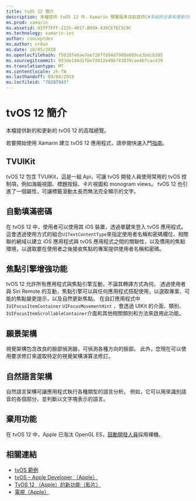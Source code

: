 ```yaml
---
title: tvOS 12 簡介
description: 本檔提供 tvOS 12 中，Xamarin 預覽版本目前提供C#系結的全新和更新功能的高階總覽。
ms.prod: xamarin
ms.assetid: 037F7FFF-2155-4017-B99A-839CE7EC5C9C
ms.technology: xamarin-ios
author: conceptdev
ms.author: crdun
ms.date: 10/05/2018
ms.openlocfilehash: f5028fe6ae7ee726ffd94d7908a089ce3bdcb385
ms.sourcegitcommit: 933de144d1fbe7d412e49b743839cae4bfcac439
ms.translationtype: MT
ms.contentlocale: zh-TW
ms.lasthandoff: 09/04/2019
ms.locfileid: "70287943"
---
```

# <a name="introduction-to-tvos-12"></a>tvOS 12 簡介

本檔提供新的和更新的 tvOS 12 的高階總覽。

若要開始使用 Xamarin 建立 tvOS 12 應用程式，請參閱快速入門[指南](~/ios/platform/introduction-to-ios12/get-started.md)。

## <a name="tvuikit"></a>TVUIKit

tvOS 12 包含 TVUIKit，這是一組 Api，可讓 tvOS 開發人員使用常用的 tvOS 控制項，例如海報視圖、標題按鈕、卡片視圖和 monogram views。 tvOS 12 也引進了一個屬性，可讓標籤滾動太長而無法完全顯示的文字。

## <a name="password-autofill"></a>自動填滿密碼

在 tvOS 12 中，使用者可以使用其 iOS 裝置，透過單鍵來登入 tvOS 應用程式。 這會透過使用方式的組合`UITextContentType`來指定使用者名稱和密碼欄位、相關聯的網域以建立 iOS 應用程式與 tvOS 應用程式之間的關聯性，以及慣用的焦點環境，以選取要在使用者之後接收焦點的專案提供使用者名稱和密碼。

## <a name="focus-engine-enhancements"></a>焦點引擎增強功能

tvOS 12 允許所有應用程式與焦點引擎互動，不論其轉譯方式為何。 透過使用者與 Siri Remote 的互動，焦點引擎可以與任何應用程式搭配使用，以選取專案、可能的焦點變更提示，以及自然更新焦點。 在自訂應用程式中`IUIFocusItemContainer` `UIFocusMovementHint` ，會透過 UIKit 的介面、類別、 `IUIFocusItemScrollableContainer`介面和其他相關類別和方法來啟用此功能。

## <a name="vision-framework"></a>願景架構

視覺架構包含改良的臉部偵測器，可偵測各種方向的臉部。 此外，您現在可以使用要求修訂來選取特定的視覺架構演算法修訂。

## <a name="natural-language-framework"></a>自然語言架構

自然語言架構可讓應用程式執行各種類型的語言分析。 例如，它可以用來識別語音的各個部分，並判斷以文字塊表示的語言。

## <a name="deprecations"></a>棄用功能

在 tvOS 12 中，Apple 已淘汰 OpenGL ES，[鼓勵開發人員](https://developer.apple.com/tvos/whats-new/)採用裸機。

## <a name="related-links"></a>相關連結

- [tvOS 範例](https://docs.microsoft.com/samples/browse/?products=xamarin&term=Xamarin.iOS+tvOS)
- [tvOS – Apple Developer （Apple）](https://developer.apple.com/tvos/)
- [TvOS 12 （Apple）的新功能（影片）](https://developer.apple.com/videos/play/wwdc2018/208/)
- [電視（Apple）](https://www.apple.com/tv/)
